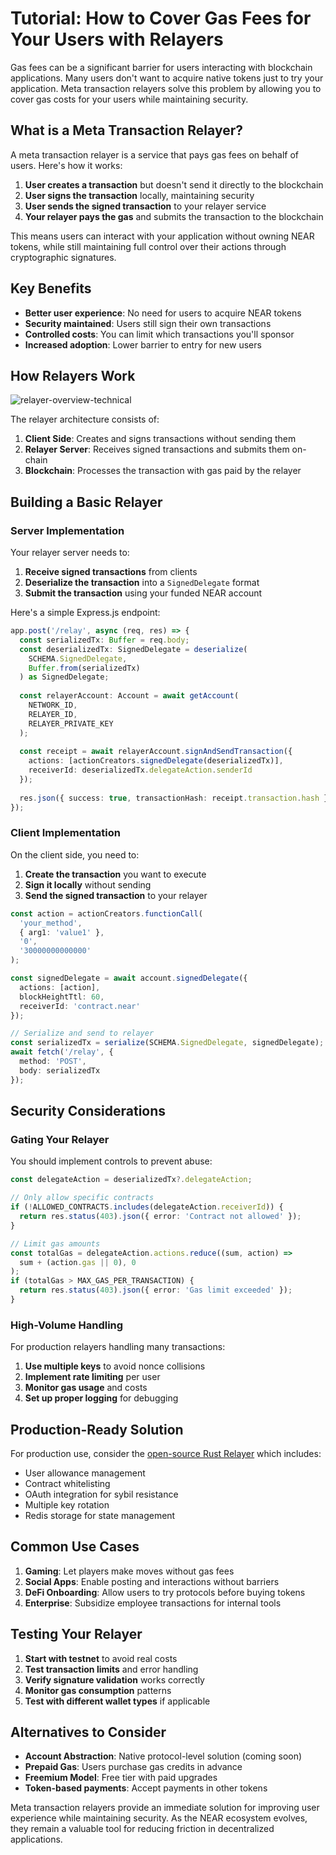 # Tutorial: How to Cover Gas Fees for Your Users with Relayers

Gas fees can be a significant barrier for users interacting with blockchain applications. Many users don't want to acquire native tokens just to try your application. Meta transaction relayers solve this problem by allowing you to cover gas costs for your users while maintaining security.

## What is a Meta Transaction Relayer?

A meta transaction relayer is a service that pays gas fees on behalf of users. Here's how it works:

1. **User creates a transaction** but doesn't send it directly to the blockchain
2. **User signs the transaction** locally, maintaining security
3. **User sends the signed transaction** to your relayer service
4. **Your relayer pays the gas** and submits the transaction to the blockchain

This means users can interact with your application without owning NEAR tokens, while still maintaining full control over their actions through cryptographic signatures.

## Key Benefits

- **Better user experience**: No need for users to acquire NEAR tokens
- **Security maintained**: Users still sign their own transactions
- **Controlled costs**: You can limit which transactions you'll sponsor
- **Increased adoption**: Lower barrier to entry for new users

## How Relayers Work

![relayer-overview-technical](/docs/assets/welcome-pages/relayer-overview-technical.png)

The relayer architecture consists of:

1. **Client Side**: Creates and signs transactions without sending them
2. **Relayer Server**: Receives signed transactions and submits them on-chain
3. **Blockchain**: Processes the transaction with gas paid by the relayer

## Building a Basic Relayer

### Server Implementation

Your relayer server needs to:

1. **Receive signed transactions** from clients
2. **Deserialize the transaction** into a `SignedDelegate` format
3. **Submit the transaction** using your funded NEAR account

Here's a simple Express.js endpoint:

```typescript
app.post('/relay', async (req, res) => {
  const serializedTx: Buffer = req.body;
  const deserializedTx: SignedDelegate = deserialize(
    SCHEMA.SignedDelegate, 
    Buffer.from(serializedTx)
  ) as SignedDelegate;
  
  const relayerAccount: Account = await getAccount(
    NETWORK_ID, 
    RELAYER_ID, 
    RELAYER_PRIVATE_KEY
  );
  
  const receipt = await relayerAccount.signAndSendTransaction({
    actions: [actionCreators.signedDelegate(deserializedTx)],
    receiverId: deserializedTx.delegateAction.senderId
  });
  
  res.json({ success: true, transactionHash: receipt.transaction.hash });
});
```

### Client Implementation

On the client side, you need to:

1. **Create the transaction** you want to execute
2. **Sign it locally** without sending
3. **Send the signed transaction** to your relayer

```typescript
const action = actionCreators.functionCall(
  'your_method',
  { arg1: 'value1' },
  '0',
  '30000000000000'
);

const signedDelegate = await account.signedDelegate({
  actions: [action],
  blockHeightTtl: 60,
  receiverId: 'contract.near'
});

// Serialize and send to relayer
const serializedTx = serialize(SCHEMA.SignedDelegate, signedDelegate);
await fetch('/relay', {
  method: 'POST',
  body: serializedTx
});
```

## Security Considerations

### Gating Your Relayer

You should implement controls to prevent abuse:

```typescript
const delegateAction = deserializedTx?.delegateAction;

// Only allow specific contracts
if (!ALLOWED_CONTRACTS.includes(delegateAction.receiverId)) {
  return res.status(403).json({ error: 'Contract not allowed' });
}

// Limit gas amounts
const totalGas = delegateAction.actions.reduce((sum, action) => 
  sum + (action.gas || 0), 0
);
if (totalGas > MAX_GAS_PER_TRANSACTION) {
  return res.status(403).json({ error: 'Gas limit exceeded' });
}
```

### High-Volume Handling

For production relayers handling many transactions:

1. **Use multiple keys** to avoid nonce collisions
2. **Implement rate limiting** per user
3. **Monitor gas usage** and costs
4. **Set up proper logging** for debugging

## Production-Ready Solution

For production use, consider the [open-source Rust Relayer](https://github.com/near/pagoda-relayer-rs/) which includes:

- User allowance management
- Contract whitelisting  
- OAuth integration for sybil resistance
- Multiple key rotation
- Redis storage for state management

## Common Use Cases

1. **Gaming**: Let players make moves without gas fees
2. **Social Apps**: Enable posting and interactions without barriers  
3. **DeFi Onboarding**: Allow users to try protocols before buying tokens
4. **Enterprise**: Subsidize employee transactions for internal tools

## Testing Your Relayer

1. **Start with testnet** to avoid real costs
2. **Test transaction limits** and error handling
3. **Verify signature validation** works correctly
4. **Monitor gas consumption** patterns
5. **Test with different wallet types** if applicable

## Alternatives to Consider

- **Account Abstraction**: Native protocol-level solution (coming soon)
- **Prepaid Gas**: Users purchase gas credits in advance
- **Freemium Model**: Free tier with paid upgrades
- **Token-based payments**: Accept payments in other tokens

Meta transaction relayers provide an immediate solution for improving user experience while maintaining security. As the NEAR ecosystem evolves, they remain a valuable tool for reducing friction in decentralized applications.
